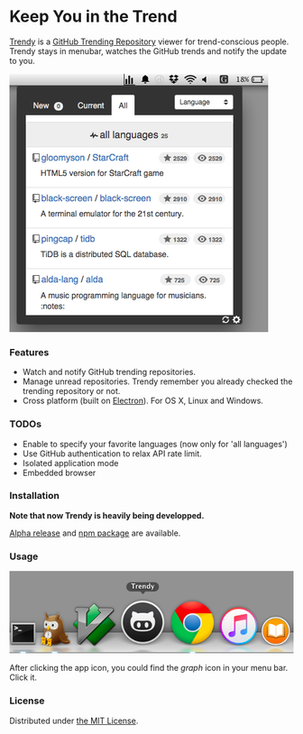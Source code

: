 Keep You in the Trend
=====================

[Trendy](https://github.com/rhysd/Trendy) is a [GitHub Trending Repository](https://github.com/trending) viewer for trend-conscious people.  Trendy stays in menubar, watches the GitHub trends and notify the update to you.

![ss](resource/image/main.png)

### Features

- Watch and notify GitHub trending repositories.
- Manage unread repositories.  Trendy remember you already checked the trending repository or not.
- Cross platform (built on [Electron](https://github.com/atom/electron)).  For OS X, Linux and Windows.

### TODOs

- Enable to specify your favorite languages (now only for 'all languages')
- Use GitHub authentication to relax API rate limit.
- Isolated application mode
- Embedded browser

### Installation

__Note that now Trendy is heavily being developped.__

[Alpha release](https://github.com/rhysd/Trendy/releases) and [npm package](https://www.npmjs.com/package/trendy) are available.

### Usage

![dock](resource/image/dock.png)

After clicking the app icon, you could find the _graph_ icon in your menu bar.  Click it.

### License

Distributed under [the MIT License](LICENSE.txt).

